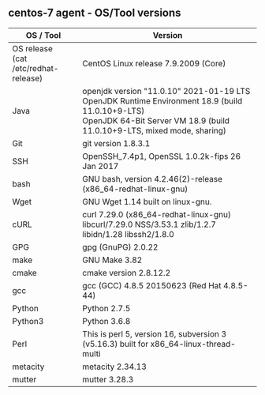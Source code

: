 ## centos-7 agent - OS/Tool versions

| OS / Tool | Version |
| -----------------|---------|
| OS release <br> (cat /etc/redhat-release) | CentOS Linux release 7.9.2009 (Core) |
| Java | openjdk version "11.0.10" 2021-01-19 LTS<br>OpenJDK Runtime Environment 18.9 (build 11.0.10+9-LTS)<br>OpenJDK 64-Bit Server VM 18.9 (build 11.0.10+9-LTS, mixed mode, sharing) |
| Git | git version 1.8.3.1 |
| SSH | OpenSSH_7.4p1, OpenSSL 1.0.2k-fips  26 Jan 2017 |
| bash | GNU bash, version 4.2.46(2)-release (x86_64-redhat-linux-gnu) |
| Wget | GNU Wget 1.14 built on linux-gnu. |
| cURL | curl 7.29.0 (x86_64-redhat-linux-gnu) libcurl/7.29.0 NSS/3.53.1 zlib/1.2.7 libidn/1.28 libssh2/1.8.0 |
| GPG | gpg (GnuPG) 2.0.22 |
| make | GNU Make 3.82 |
| cmake | cmake version 2.8.12.2 |
| gcc | gcc (GCC) 4.8.5 20150623 (Red Hat 4.8.5-44) |
| Python | Python 2.7.5 |
| Python3 | Python 3.6.8 |
| Perl | This is perl 5, version 16, subversion 3 (v5.16.3) built for x86_64-linux-thread-multi |
| metacity | metacity 2.34.13 |
| mutter | mutter 3.28.3 |